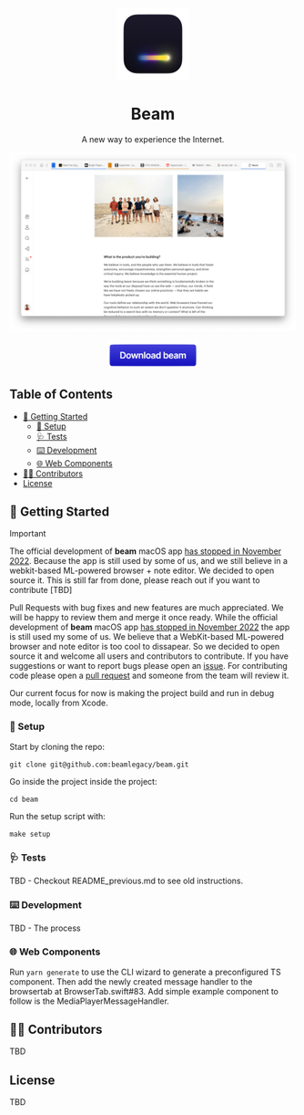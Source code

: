 <p align="center">
  <img src="https://github.com/beamlegacy/beam/blob/main/Beam/Assets/Assets.xcassets/AppIcon.appiconset/icon_256x256.png?raw=true" height="128">
  <h1 align="center">Beam</h1>
  <p align="center"> A new way to experience the Internet.</p>
</p>

<picture>
  <source media="(prefers-color-scheme: dark)" srcset=".github/assets/mainwindow_dark_optimized.png?raw=true">
  <source media="(prefers-color-scheme: light)" srcset=".github/assets/mainwindow_light_optimized.png?raw=true">
  <img alt="Beam Browser Preview" src=".github/assets/mainwindow_light_optimized.png?raw=true">
</picture>

<p align="center">
  <a href="https://www.dropbox.com/s/gwliqsubg64oaf1/Beam.dmg?dl=1">
    <img src=".github/assets/download_button.png?raw=true" width="160">
    </a>
</p>

<!-- omit in toc -->
## Table of Contents
- [🚀 Getting Started](#-getting-started)
  - [🔧 Setup](#-setup)
  - [🩺 Tests](#-tests)
  - [⌨️ Development](#️-development)
  - [🌐 Web Components](#-web-components)
- [👨‍💻 Contributors](#-contributors)
- [License](#license)


## 🚀 Getting Started 

> [!IMPORTANT]
> The official development of **beam** macOS app [has stopped in November 2022](https://twitter.com/getonbeam/status/1592134355371331585). Because the app is still used by some of us, and we still believe in a webkit-based ML-powered browser + note editor. We decided to open source it. This is still far from done, please reach out if you want to contribute [TBD]

Pull Requests with bug fixes and new features are much appreciated. We will be happy to review them and merge it once ready. While the official development of **beam** macOS app [has stopped in November 2022](https://twitter.com/getonbeam/status/1592134355371331585) the app is still used my some of us. We believe that a WebKit-based ML-powered browser and note editor is too cool to dissapear. So we decided to open source it and welcome all users and contributors to contribute. If you have suggestions or want to report bugs please open an [issue](https://github.com/beamlegacy/beam/issues). For contributing code please open a [pull request](https://github.com/beamlegacy/beam/pulls) and someone from the team will review it.

Our current focus for now is making the project build and run in debug mode, locally from Xcode.


### 🔧 Setup
Start by cloning the repo:
```shell
git clone git@github.com:beamlegacy/beam.git
```
Go inside the project inside the project:
```
cd beam
``` 
Run the setup script with:
```
make setup
```

### 🩺 Tests

TBD - Checkout README_previous.md to see old instructions.

### ⌨️ Development

TBD - The process

### 🌐 Web Components
Run `yarn generate` to use the CLI wizard to generate a preconfigured TS component. Then add the newly created message handler to the browsertab at BrowserTab.swift#83. Add simple example component to follow is the MediaPlayerMessageHandler.


## 👨‍💻 Contributors

TBD 

## License

TBD